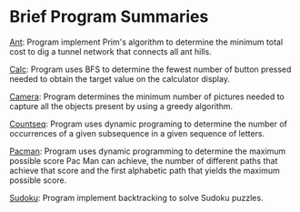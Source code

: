 # Brief Program Summaries # 

[Ant](https://github.com/SopheapSok/Coding-Portfolio/blob/master/Java%20Programs/ant.java): Program implement Prim's algorithm to determine the minimum total cost to dig a tunnel network that connects all ant hills.

[Calc](https://github.com/SopheapSok/Coding-Portfolio/blob/master/Java%20Programs/calc.java): Program uses BFS to determine the fewest number of button pressed needed to obtain the target value on the calculator display.

[Camera](https://github.com/SopheapSok/Coding-Portfolio/blob/master/Java%20Programs/camera.java): Program determines the minimum number of pictures needed to capture all the objects present by using a greedy algorithm.

[Countseq](https://github.com/SopheapSok/Coding-Portfolio/blob/master/Java%20Programs/countseq.java): Program uses dynamic programing to determine the number of occurrences of a given subsequence in a given sequence of letters.

[Pacman](https://github.com/SopheapSok/Coding-Portfolio/blob/master/Java%20Programs/pacman.java): Program uses dynamic programming to determine the maximum possible score Pac Man can achieve, the number of different paths that achieve that score and the first alphabetic path that yields the maximum possible score. 

[Sudoku](https://github.com/SopheapSok/Coding-Portfolio/blob/master/Java%20Programs/sudoku.java): Program implement backtracking to solve Sudoku puzzles.




